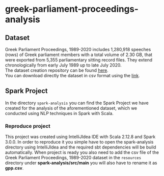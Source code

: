 # greek-parliament-proceedings-analysis

## Dataset
Greek Parliament Proceedings, 1989-2020 includes 1,280,918 speeches (rows) of Greek parliament members with a total volume of 2.30 GB, that were exported from 5,355 parliamentary sitting record files. They extend chronologically from early July 1989 up to late July 2020.  
The dataset creation repository can be found [here](https://github.com/iMEdD-Lab/Greek_Parliament_Proceedings).  
You can download directly the dataset in csv format using the [link](https://zenodo.org/record/4311577/files/Greek_Parliament_Proceedings_1989_2020.zip?download=1). 

## Spark Project
In the directory `spark-analysis` you can find the Spark Project we have created for the analysis of the aforementioned dataset, which we conducted using NLP techniques in Spark with Scala. 

### Reproduce project
This project was created using IntelliJIdea IDE with Scala 2.12.8 and Spark 3.0.0. In order to reproduce it you simple have to open the spark-analysis directory using IntelliJIdea and the required sbt dependencies will be build automatically. When project is ready you also need to add the csv file of the Greek Parliament Proceedings, 1989-2020 dataset in the `resources` directory under **spark-analysis/src/main** you will also have to rename it as **gpp.csv**.
